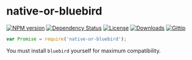 
# native-or-bluebird

[![NPM version][npm-image]][npm-url]
[![Dependency Status][david-image]][david-url]
[![License][license-image]][license-url]
[![Downloads][downloads-image]][downloads-url]
[![Gittip][gittip-image]][gittip-url]

```js
var Promise = require('native-or-bluebird');
```

You must install `bluebird` yourself for maximum compatibility.

[npm-image]: https://img.shields.io/npm/v/native-or-bluebird.svg?style=flat-square
[npm-url]: https://npmjs.org/package/native-or-bluebird
[github-tag]: http://img.shields.io/github/tag/normalize/native-or-bluebird.svg?style=flat-square
[github-url]: https://github.com/normalize/native-or-bluebird/tags
[travis-image]: https://img.shields.io/travis/normalize/native-or-bluebird.svg?style=flat-square
[travis-url]: https://travis-ci.org/normalize/native-or-bluebird
[coveralls-image]: https://img.shields.io/coveralls/normalize/native-or-bluebird.svg?style=flat-square
[coveralls-url]: https://coveralls.io/r/normalize/native-or-bluebird?branch=master
[david-image]: http://img.shields.io/david/normalize/native-or-bluebird.svg?style=flat-square
[david-url]: https://david-dm.org/normalize/native-or-bluebird
[license-image]: http://img.shields.io/npm/l/native-or-bluebird.svg?style=flat-square
[license-url]: LICENSE
[downloads-image]: http://img.shields.io/npm/dm/native-or-bluebird.svg?style=flat-square
[downloads-url]: https://npmjs.org/package/native-or-bluebird
[gittip-image]: https://img.shields.io/gittip/jonathanong.svg?style=flat-square
[gittip-url]: https://www.gittip.com/jonathanong/
